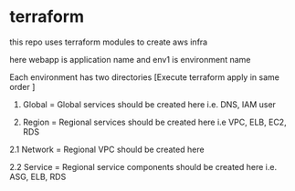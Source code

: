 # terraform
this repo uses terraform modules to create aws infra

here webapp is application name and env1 is environment name

Each environment has two directories [Execute terraform apply in same order ]

1. Global = Global services should be created here i.e. DNS, IAM user

2. Region = Regional services should be created here i.e VPC, ELB, EC2, RDS

2.1 Network = Regional VPC should be created here

2.2 Service = Regional service components should be created here i.e. ASG, ELB, RDS
